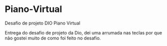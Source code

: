 # Piano-Virtual
 Desafio de projeto DIO Piano Virtual

 Entrega do desafio de projeto da Dio, dei uma arrumada nas teclas por que não gostei muito de como foi feito no desafio.
